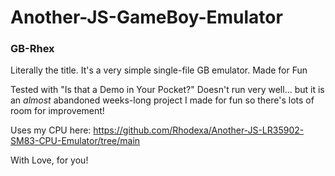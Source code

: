 # Another-JS-GameBoy-Emulator
### GB-Rhex
Literally the title. It's a very simple single-file GB emulator. Made for Fun

Tested with "Is that a Demo in Your Pocket?"
Doesn't run very well... but it is an _almost_ abandoned weeks-long project I made for fun so there's lots of room for improvement!

Uses my CPU here: https://github.com/Rhodexa/Another-JS-LR35902-SM83-CPU-Emulator/tree/main

With Love, for you!
